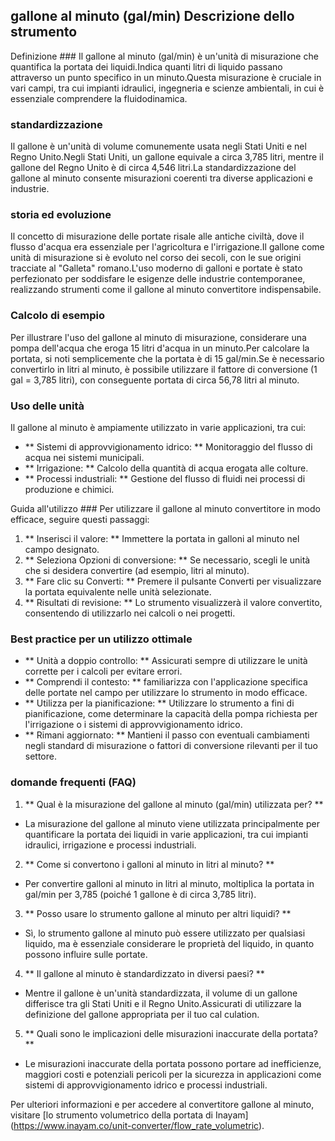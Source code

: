 ## gallone al minuto (gal/min) Descrizione dello strumento

Definizione ###
Il gallone al minuto (gal/min) è un'unità di misurazione che quantifica la portata dei liquidi.Indica quanti litri di liquido passano attraverso un punto specifico in un minuto.Questa misurazione è cruciale in vari campi, tra cui impianti idraulici, ingegneria e scienze ambientali, in cui è essenziale comprendere la fluidodinamica.

### standardizzazione
Il gallone è un'unità di volume comunemente usata negli Stati Uniti e nel Regno Unito.Negli Stati Uniti, un gallone equivale a circa 3,785 litri, mentre il gallone del Regno Unito è di circa 4,546 litri.La standardizzazione del gallone al minuto consente misurazioni coerenti tra diverse applicazioni e industrie.

### storia ed evoluzione
Il concetto di misurazione delle portate risale alle antiche civiltà, dove il flusso d'acqua era essenziale per l'agricoltura e l'irrigazione.Il gallone come unità di misurazione si è evoluto nel corso dei secoli, con le sue origini tracciate al "Galleta" romano.L'uso moderno di galloni e portate è stato perfezionato per soddisfare le esigenze delle industrie contemporanee, realizzando strumenti come il gallone al minuto convertitore indispensabile.

### Calcolo di esempio
Per illustrare l'uso del gallone al minuto di misurazione, considerare una pompa dell'acqua che eroga 15 litri d'acqua in un minuto.Per calcolare la portata, si noti semplicemente che la portata è di 15 gal/min.Se è necessario convertirlo in litri al minuto, è possibile utilizzare il fattore di conversione (1 gal = 3,785 litri), con conseguente portata di circa 56,78 litri al minuto.

### Uso delle unità
Il gallone al minuto è ampiamente utilizzato in varie applicazioni, tra cui:
- ** Sistemi di approvvigionamento idrico: ** Monitoraggio del flusso di acqua nei sistemi municipali.
- ** Irrigazione: ** Calcolo della quantità di acqua erogata alle colture.
- ** Processi industriali: ** Gestione del flusso di fluidi nei processi di produzione e chimici.

Guida all'utilizzo ###
Per utilizzare il gallone al minuto convertitore in modo efficace, seguire questi passaggi:
1. ** Inserisci il valore: ** Immettere la portata in galloni al minuto nel campo designato.
2. ** Seleziona Opzioni di conversione: ** Se necessario, scegli le unità che si desidera convertire (ad esempio, litri al minuto).
3. ** Fare clic su Converti: ** Premere il pulsante Converti per visualizzare la portata equivalente nelle unità selezionate.
4. ** Risultati di revisione: ** Lo strumento visualizzerà il valore convertito, consentendo di utilizzarlo nei calcoli o nei progetti.

### Best practice per un utilizzo ottimale
- ** Unità a doppio controllo: ** Assicurati sempre di utilizzare le unità corrette per i calcoli per evitare errori.
- ** Comprendi il contesto: ** familiarizza con l'applicazione specifica delle portate nel campo per utilizzare lo strumento in modo efficace.
- ** Utilizza per la pianificazione: ** Utilizzare lo strumento a fini di pianificazione, come determinare la capacità della pompa richiesta per l'irrigazione o i sistemi di approvvigionamento idrico.
- ** Rimani aggiornato: ** Mantieni il passo con eventuali cambiamenti negli standard di misurazione o fattori di conversione rilevanti per il tuo settore.

### domande frequenti (FAQ)

1. ** Qual è la misurazione del gallone al minuto (gal/min) utilizzata per? **
- La misurazione del gallone al minuto viene utilizzata principalmente per quantificare la portata dei liquidi in varie applicazioni, tra cui impianti idraulici, irrigazione e processi industriali.

2. ** Come si convertono i galloni al minuto in litri al minuto? **
- Per convertire galloni al minuto in litri al minuto, moltiplica la portata in gal/min per 3,785 (poiché 1 gallone è di circa 3,785 litri).

3. ** Posso usare lo strumento gallone al minuto per altri liquidi? **
- Sì, lo strumento gallone al minuto può essere utilizzato per qualsiasi liquido, ma è essenziale considerare le proprietà del liquido, in quanto possono influire sulle portate.

4. ** Il gallone al minuto è standardizzato in diversi paesi? **
- Mentre il gallone è un'unità standardizzata, il volume di un gallone differisce tra gli Stati Uniti e il Regno Unito.Assicurati di utilizzare la definizione del gallone appropriata per il tuo cal culation.

5. ** Quali sono le implicazioni delle misurazioni inaccurate della portata? **
- Le misurazioni inaccurate della portata possono portare ad inefficienze, maggiori costi e potenziali pericoli per la sicurezza in applicazioni come sistemi di approvvigionamento idrico e processi industriali.

Per ulteriori informazioni e per accedere al convertitore gallone al minuto, visitare [lo strumento volumetrico della portata di Inayam] (https://www.inayam.co/unit-converter/flow_rate_volumetric).